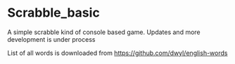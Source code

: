 # Scrabble_basic
A simple scrabble kind of console based game. Updates and more development is under process 

List of all words is downloaded from
https://github.com/dwyl/english-words
